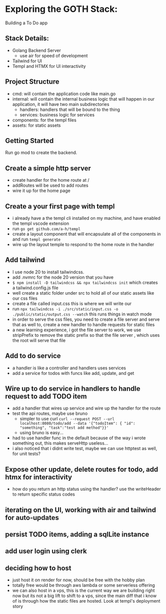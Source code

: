 # Exploring the GOTH Stack:

Building a To Do app

## Stack Details:

- Golang Backend Server
  - use air for speed of development
- Tailwind for UI
- Templ and HTMX for UI interactivity

## Project Structure

- cmd: will contain the application code like main.go
- internal: will contain the internal business logic that will happen in our application, it will have two main subdirectories
  - handlers: handlers that will be bound to the thing
  - services: business logic for services
- components: for the templ files
- assets: for static assets

## Getting Started

Run go mod to create the backend.

## Create a simple http server

- create handler for the home route at /
- addRoutes will be used to add routes
- wire it up for the home page

## Create a your first page with templ

- i already have a the templ cli installed on my machine, and have enabled the templ vscode extension
- run `go get github.com/a-h/templ`
- create a layout component that will encapsulate all of the components in and run `templ generate`
- wire up the layout temple to respond to the home route in the handler

## Add tailwind

- I use node 20 to install tailwindcss.
- add .nvmrc for the node 20 version that you have
- `$ npm install -D tailwindcss && npx tailwindcss init` which creates a tailwind.config.js file
- well create a static folder under src to hold all of our static assets like our css files
- create a file called input.css this is where we will write our
- run `npx tailwindcss -i ./src/static/input.css -o ./public/static/output.css --watch` this runs things in watch mode
- in order to serve the css files, you need to create a file server and serve that as well to, create a new handler to handle requests for static files
- a new learning experience, i got the file server to work, we use stripPrefix to remove the static prefix so that the file server , which uses the root will serve that file

## Add to do service

- a handler is like a controller and handlers uses services
- add a service for todos with funcs like add, update, and get

## Wire up to do service in handlers to handle request to add TODO item

- add a handler that wires up service and wire up the handler for the route
- test the api routes, maybe use bruno
  - simpler to use curl `curl --request POST --url localhost:8080/todo/add --data '{"todoItem": { "id": "something", "task":"test add method"}}'`
  - using bruno is easy...
- had to use handler func in the default because of the way i wrote something out, this makes serveHttp useless...
- i also noticed that i didnt write test, maybe we can use httptest as well, for unit tests?

## Expose other update, delete routes for todo, add htmx for interactivity

- how do you return an http status using the handler? use the writeHeader to return specific status codes

## iterating on the UI, working with air and tailwind for auto-updates

## persist TODO items, adding a sqlLite instance

## add user login using clerk

## deciding how to host

- just host it on render for now, should be free with the hobby plan
- totally free would be through aws lambda or some serverless offering
- we can also host in a vps, this is the current way we are building right now but its not a big lift to shift to a vps, since the main diff that i know of is through how the static files are hosted. Look at templ's deployment story
